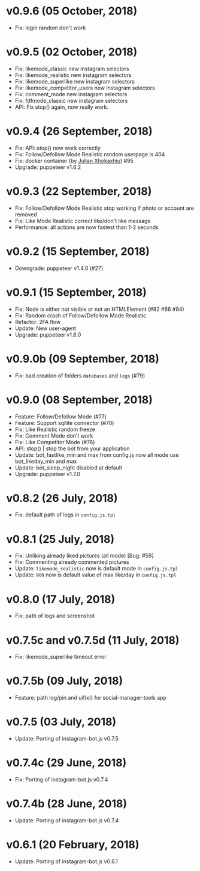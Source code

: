 # v0.9.6 (05 October, 2018)
* Fix: login random don't work


# v0.9.5 (02 October, 2018)
* Fix: likemode_classic new instagram selectors
* Fix: likemode_realistic new instagram selectors
* Fix: likemode_superlike new instagram selectors
* Fix: likemode_competitor_users new instagram selectors
* Fix: comment_mode new instagram selectors
* Fix: fdfmode_classic new instagram selectors
* API: Fix stop() again, now really work.


# v0.9.4 (26 September, 2018)
* Fix: API::stop() now work correctly
* Fix: Follow/Defollow Mode Realistic random userpage is 404
* Fix: docker container (by [Julian Xhokaxhiu](https://github.com/julianxhokaxhiu)) #95
* Upgrade: puppeteer v1.6.2


# v0.9.3 (22 September, 2018)
* Fix: Follow/Defollow Mode Realistic stop working if photo or account are removed
* Fix: Like Mode Realistic correct like/don't like message
* Performance: all actions are now fastest than 1-2 seconds


# v0.9.2 (15 September, 2018)
* Downgrade: puppeteer v1.4.0 (#27)


# v0.9.1 (15 September, 2018)
* Fix: Node is either not visible or not an HTMLElement (#82 #86 #84)
* Fix: Random crash of Follow/Defollow Mode Realistic
* Refactor: 2FA flow
* Update: New user-agent
* Upgrade: puppeteer v1.8.0


# v0.9.0b (09 September, 2018)
* Fix: bad creation of folders `databases` and `logs` (#79)


# v0.9.0 (08 September, 2018)
* Feature: Follow/Defollow Mode (#77)
* Feature: Support sqllite connector (#70)
* Fix: Like Realistic random freeze
* Fix: Comment Mode don't work
* Fix: Like Competitor Mode (#76)
* API: stop() | stop the bot from your application
* Update: bot_fastlike_min and max from config.js now all mode use bot_likeday_min and max
* Update: bot_sleep_night disabled at default
* Upgrade: puppeteer v1.7.0


# v0.8.2 (26 July, 2018)
* Fix: default path of logs in `config.js.tpl`


# v0.8.1 (25 July, 2018)
* Fix: Unliking already liked pictures (all mode) [Bug: #59]
* Fix: Commenting already commented pictures
* Update: `likemode_realistic` now is default mode in `config.js.tpl`
* Update: `900` now is default value of max like/day in `config.js.tpl`


# v0.8.0 (17 July, 2018)
* Fix: path of logs and screenshot


# v0.7.5c and v0.7.5d (11 July, 2018)
* Fix: likemode_superlike timeout error


# v0.7.5b (09 July, 2018)
* Feature: path log/pin and uifix() for social-manager-tools app


# v0.7.5 (03 July, 2018)
* Update: Porting of instagram-bot.js v0.7.5


# v0.7.4c (29 June, 2018)
* Fix: Porting of instagram-bot.js v0.7.4


# v0.7.4b (28 June, 2018)
* Update: Porting of instagram-bot.js v0.7.4


# v0.6.1 (20 February, 2018)
* Update: Porting of instagram-bot.js v0.6.1